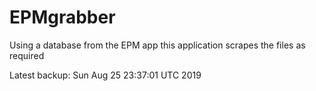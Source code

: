 # EPMgrabber
Using a database from the EPM app this application scrapes the files as required


Latest backup: Sun Aug 25 23:37:01 UTC 2019
